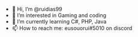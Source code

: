 - 👋 Hi, I’m @ruidias99
- 👀 I’m interested in Gaming and coding
- 🌱 I’m currently learning C#, PHP, Java
- 📫 How to reach me: eusouorui#5010 on discord


